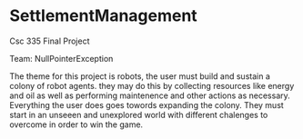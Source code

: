 # SettlementManagement
Csc 335 Final Project

Team: NullPointerException

The theme for this project is robots, the user must build and sustain a colony of robot agents.  they may do this by collecting resources like energy and oil as well as performing maintenence and other actions as necessary.  Everything the user does goes towords expanding the colony. They must start in an unseeen and unexplored world with different chalenges to overcome in order to win the game.

